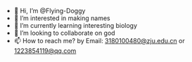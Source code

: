 - 👋 Hi, I’m @Flying-Doggy
- 👀 I’m interested in making names
- 🌱 I’m currently learning interesting biology
- 💞️ I’m looking to collaborate on god
- 📫 How to reach me? by Email: 3180100480@zju.edu.cn or 1223854119@qq.com

<!---
Flying-Doggy/Flying-Doggy is a ✨ special ✨ repository because its `README.md` (this file) appears on your GitHub profile.
You can click the Preview link to take a look at your changes.
--->
